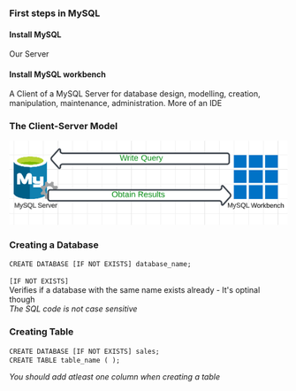 ### First steps in MySQL  
#### Install MySQL
Our Server  
#### Install MySQL workbench
A Client of a MySQL Server for database design, modelling, creation, manipulation, maintenance, administration. More of an IDE
### The Client-Server Model  
![query_arch](img/client_server.png)  
### Creating a Database  

```
CREATE DATABASE [IF NOT EXISTS] database_name;
```  
```[IF NOT EXISTS]```  
Verifies if a database with the same name exists already - It's optinal though  
*The SQL code is not case sensitive*  

### Creating Table
```
CREATE DATABASE [IF NOT EXISTS] sales;
CREATE TABLE table_name ( );
```
*You should add atleast one column when creating a table*  
